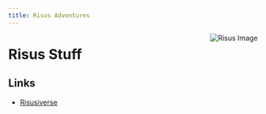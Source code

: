 ```yaml
---
title: Risus Adventures
---
```


<style>
  img {
    float:right;
  }
</style>

![Risus Image](http://www.risusiverse.com/_/rsrc/1352864655264/home/We%20need%20you.png) 


# Risus Stuff
## Links
- [Risusiverse](http://www.risusiverse.com/)

